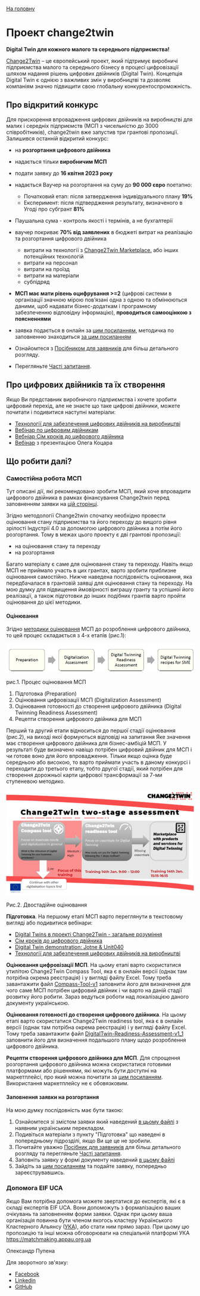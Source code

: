 [На головну](../README.md)

# Проект change2twin

**Digital Twin для кожного малого та середнього підприємства!**

[Change2Twin](https://www.change2twin.eu/) – це європейський проект, який підтримує виробничі підприємства малого та середнього бізнесу в процесі цифровізації шляхом надання рішень цифрових двійників (Digital Twin). Концепція Digital Twin є однією з важливих змін у виробництві та дозволяє компаніям значно підвищити свою глобальну конкурентоспроможність.

## Про відкритий конкурс

Для прискорення впровадження цифрових двійників на виробництві для малих і середніх підприємств (МСП з чисельністю до 3000 співробітників), change2twin вже запустив три грантові пропозиції. Залишився останній відкритий конкурс:

- на **розгортання цифрового двійника** 
- надається тільки **виробничим МСП** 
- подати заявку до **16 квітня 2023 року**
- надається Ваучер на розгортання на суму до **90 000 євро** поетапно:
  - Початковий етап: після затвердження індивідуального плану **19%**
  - Експеримент: після підтвердження результату, визначеного в Угоді про субгрант  **81%** 
- Паушальна сума - контроль якості і термінів, а не бухгалтерії
- ваучер покриває **70% від заявлених** в бюджеті витрат на реалізацію та розгортання цифрового двійника
  - витрати на технології з [Change2Twin Marketplace.](https://marketplace.change2twin.eu/) або інших потенційних технологій
  - витрати на персонал
  - витрати на проїзд
  - витрати на матеріали
  - субпідряд
- **МСП має мати рівень оцифрування >=2** (цифрові системи в організації значною мірою пов’язані одна з одною та обмінюються даними, щоб надавати бізнес-додаткам і програмному забезпеченню відповідну інформацію), **проводиться самооцінкою з поясненнями** 
- заявка подається в онлайн за [цим посиланням](https://change2twin-dv2-opencall.fundingbox.com), методичка по заповненню знаходиться [за цим посиланням](application.md)  

- Ознайомтеся з [Посібником для заявників](GuideforApplicants.md) для більш детального розгляду.

- Перегляньте [Часті запитання](faq.md).




## Про цифрових двійників та їх створення

Якщо Ви представник виробничого підприємства і хочете зробити цифровий перехід, але не знаєте що таке цифрові двійники, можете почитати і подивитися наступні матеріали: 

- [Технології для забезпечення цифрових двійників на виробництві](DigitalTwinEnablingTechnology_positionpaper.md)
- [Вебінар по цифровим двійникам](DigitalTwinsVebinar.md)
- [Вебніар Сім кроків до цифрового двійника](SevenStepsToDigitalTwin.md)
- [Вебінар](https://youtu.be/3KsEQ1SjA_4) з презентацією Олега Коцара

## Що робити далі? 

### Самостійна робота МСП

Тут описані дії, які рекомендовано зробити МСП, який хоче впровадити цифрового двійника в рамках фінансування Change2twin перед заповненням заявки на [цій сторінці](https://change2twin-dv2-opencall.fundingbox.com/).  

Згідно методології Change2twin спочатку необхідно провести оцінювання стану підприємства та його переходу до вищого рівня зрілості Індустрії 4.0 за допомогою цифрового двійника а потім його розгортання. Тому в межах цього проекту є дві грантові пропозиції:

- на оцінювання стану та переходу
- на розгортання

Багато матеріалу є саме для оцінювання стану та переходу. Навіть якщо МСП не приймало участь в цих грантах, варто зробити приблизне оцінювання самостійно. Нижче наведена послідовність оцінювання, яка передбачалася в грантовій заявці для оцінювання стану та переходу. На мою думку для підвищення ймовірності виграшу гранту та успішної його реалізації, а також підготовки до інших подібних грантів варто пройти оцінювання до цієї методики. 

#### Оцінювання

Згідно [методики оцінювання](https://fundingbox-spaces.s3-eu-central-1.amazonaws.com/fmartineau/P9Gsm3xpCx/DAY-1---Change2Twin-DIHs-Webinar---Guidelines_for_the_assessment_-1---TNO--L.Aarssen-.pdf) МСП до розроблення цифрового двійника, то цей процес складається з 4-х етапів (рис.1):

![image-20230319175531559](media/image-20230319175531559.png) 

  рис.1. Процес оцінювання МСП

1. Підготовка (Preparation)
2. Оцінювання цифровізації МСП (Digitalization Assessment)
3. Оцінювання готовності до створення цифрового двійника (Digital Twinning Readiness Assessment)
4. Рецепти створення цифрового двійника для МСП

Перший та другий етапи відноситься до першої стадії оцінювання (рис.2), на виході якої формуються відповіді на запитання Яке значення має створення цифрового двійника для бізнес-амбіцій МСП. У результаті буде визначено навіщо потрібен цифровий двійник для МСП і чи готове воно для його впровадження. Тільки якщо оцінка буде середньою або високою, то варто приймати участь в даному конкурсі  і переходити до третього етапу, тобто другої стадії, який потрібен для створення дорожньої карти цифрової трансформації за 7-ми ступеневою методико. 

![image-20230319180338651](media/image-20230319180338651.png)

Рис.2. Двостадійне оцінювання  

**Підготовка**. На першому етапі МСП варто переглянути в текстовому вигляді або подивитися вебінари:

- [Digital Twins в проекті Change2Twin  - загальне розуміння](DigitalTwinsVebinar.md) 
- [Сім кроків до цифрового двійника](SevenStepsToDigitalTwin.md)
- [Digital Twin demonstration: Jotne & Unit040](https://youtu.be/9_ejQPqvBYA) 
- [Технології для забезпечення цифрових двійників на виробництві](DigitalTwinEnablingTechnology_positionpaper.md)

**Оцінювання цифровізації МСП**. На цьому етапі варто скористатися утилітою Change2Twin Compass Tool, яка є в онлайн версії (однак там потрібна окрема реєстрація) і у вигляді файлу Excel. Тому треба завантажити файл [Compass-Tool-v1](https://fundingbox-spaces.s3-eu-central-1.amazonaws.com/fmartineau/pax4zJYQix/DAY1---Change2Twin-DIHs-Webinar---Compass-Tool-v1_0---non-plus.xlsx) заповнити його для визначення для чого саме МСП потрібен цифровий двійник і чи варто на даній стадії розвитку його робити. Зараз ведуться роботи над локалізацією даного документу українською. 

**Оцінювання готовності до створення цифрового двійника**. На цьому етапі варто скористатися Change2Twin readiness tool, яка є в онлайн версії (однак там потрібна окрема реєстрація) і у вигляді файлу Excel. Тому треба завантажити файл [DigitalTwin-Readiness-Assessment-v1_1](https://fundingbox-spaces.s3-eu-central-1.amazonaws.com/fmartineau/pKXmvNF296/DAY-2---Change2Twin-DIHs-Webinar---DigitalTwin-Readiness-Assessment-v1_1.xlsx) заповнити його для визначення подальшого плану щодо розроблення цифрового двійника.

**Рецепти створення цифрового двійника для МСП**. Для спрощення розгортання цифрового двійника можна скористатися готовими платформами або рішеннями, які можуть бути доступні на маркетплейсі, про який можна почитати за [цим посиланням](Change2TwinMarketplace.md). Використання маркетплейсу не є обовязковим. 

#### Заповнення заявки на розгортання

На мою думку послідовність має бути такою:

1) Ознайомтеся зі змістом заявки який наведений [в цьому файлі](application.md) з наявним українським перекладом.
2) Подивіться матеріали з пункту "Підготовка" що наведені в попередньому підрозділі, якщо Ви ще це не зробили.
3) Почитайте уважно [Посібник для заявників](GuideforApplicants.md) для більш детального розгляду та перегляньте [Часті запитання](faq.md).
4) Заповніть заявку у формі документу наведений [в цьому файлі](application.md) 
5) Зайдіть за [цим посиланням](https://change2twin-dv2-opencall.fundingbox.com) та подайте заявку, попередньо зареєструвавшись.

### Допомога EIF UCA

Якщо Вам потрібна допомога можете звертатися до експертів, які є в складі експертів EIF UCA. Вони допоможуть з формалізацією ваших очікувань та заповненням форми заявки. Однак при цьому ваша організація повинна бути членом якогось кластеру Українського Кластерного Альянсу ([УКА](https://www.clusters.org.ua/members-of-the-alliance/)), або стати ним прямо зараз. При цьому цю пропозицію та інші можна обговорювати на спеціальній платформі УКА <https://matchmaking.appau.org.ua> 



Олександр Пупена 

Для зворотного зв'язку:

- [Facebook](https://www.facebook.com/fieldbusbook/posts/pfbid022Y7JN42GNTZFh69fNaHPSWACnHYPhAfhKm9YrPpFywNo5ppMXPaRqQ6gk734CS7Jl)
- [Linkedin](https://www.linkedin.com/feed/update/urn:li:activity:7033470045070462976/)
- [GitHub](https://github.com/pupenasan/grants/issues/3)
